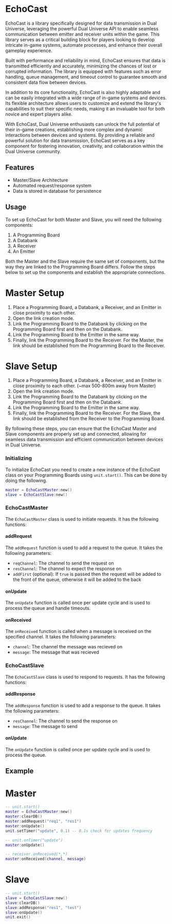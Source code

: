# EchoCast

EchoCast is a library specifically designed for data transmission in Dual Universe, leveraging the powerful Dual Universe API to enable seamless communication between emitter and receiver units within the game. This library serves as a critical building block for players looking to develop intricate in-game systems, automate processes, and enhance their overall gameplay experience.

Built with performance and reliability in mind, EchoCast ensures that data is transmitted efficiently and accurately, minimizing the chances of lost or corrupted information. The library is equipped with features such as error handling, queue management, and timeout control to guarantee smooth and consistent data flow between devices.

In addition to its core functionality, EchoCast is also highly adaptable and can be easily integrated with a wide range of in-game systems and devices. Its flexible architecture allows users to customize and extend the library's capabilities to suit their specific needs, making it an invaluable tool for both novice and expert players alike.

With EchoCast, Dual Universe enthusiasts can unlock the full potential of their in-game creations, establishing more complex and dynamic interactions between devices and systems. By providing a reliable and powerful solution for data transmission, EchoCast serves as a key component for fostering innovation, creativity, and collaboration within the Dual Universe community.

## Features

- Master/Slave Architecture
- Automated request/response system
- Data is stored in database for persistence

## Usage

To set up EchoCast for both Master and Slave, you will need the following components:

1. A Programming Board
2. A Databank
3. A Receiver
4. An Emitter

Both the Master and the Slave require the same set of components, but the way they are linked to the Programming Board differs. Follow the steps below to set up the components and establish the appropriate connections.

# Master Setup

1. Place a Programming Board, a Databank, a Receiver, and an Emitter in close proximity to each other.
2. Open the link creation mode.
3. Link the Programming Board to the Databank by clicking on the Programming Board first and then on the Databank.
4. Link the Programming Board to the Emitter in the same way.
5. Finally, link the Programming Board to the Receiver. For the Master, the link should be established from the Programming Board to the Receiver.

# Slave Setup

1. Place a Programming Board, a Databank, a Receiver, and an Emitter in close proximity to each other. (~max 500-800m away from Master)
2. Open the link creation mode.
3. Link the Programming Board to the Databank by clicking on the Programming Board first and then on the Databank.
4. Link the Programming Board to the Emitter in the same way.
5. Finally, link the Programming Board to the Receiver. For the Slave, the link should be established from the Receiver to the Programming Board.

By following these steps, you can ensure that the EchoCast Master and Slave components are properly set up and connected, allowing for seamless data transmission and efficient communication between devices in Dual Universe.

### Initializing

To initialize EchoCast you need to create a new instance of the EchoCast class on your Programming Boards using `unit.start()`. This can be done by doing the following.

```lua
master = EchoCastMaster:new()
slave = EchoCastSlave:new()
```

### EchoCastMaster

The `EchoCastMaster` class is used to initiate requests. It has the following functions:

#### addRequest

The `addRequest` function is used to add a request to the queue. It takes the following parameters:

- `reqChannel`: The channel to send the request on
- `resChannel`: The channel to expect the response on
- `addFirst` (optional): If `true` is passed then the request will be added to the front of the queue, otherwise it will be added to the back

#### onUpdate

The `onUpdate` function is called once per update cycle and is used to process the queue and handle timeouts.

#### onReceived

The `onReceived` function is called when a message is received on the specified channel. It takes the following parameters:

- `channel`: The channel the message was recieved on
- `message`: The message that was recieved

### EchoCastSlave

The `EchoCastSlave` class is used to respond to requests. It has the following functions:

#### addResponse

The `addResponse` function is used to add a response to the queue. It takes the following parameters:

- `resChannel`: The channel to send the response on
- `message`: The message to send

#### onUpdate

The `onUpdate` function is called once per update cycle and is used to process the queue.

## Example

# Master
```lua
-- unit.start()
master = EchoCastMaster:new()
master:clearDB()
master:addRequest("req1", "res1")
master:onUpdate()
unit.setTimer("update", 0.1) -- 0.1s check for updates frequency

-- unit.onTimer("update")
master:onUpdate()

-- receiver.onReceived(*,*)
master:onReceived(channel, message)
```

# Slave
```lua
-- unit.start()
slave = EchoCastSlave:new()
slave:clearDB()
slave:addResponse("res1", "test")
slave:onUpdate()
unit.exit()
```